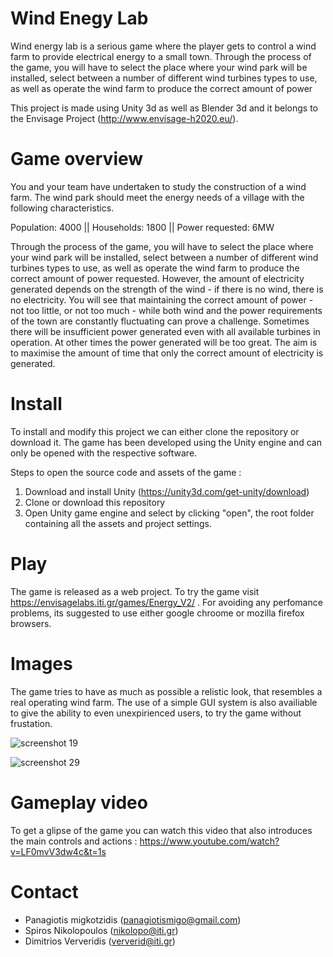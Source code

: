 # Wind Enegy Lab

Wind energy lab is a serious game where the player gets to control a wind farm to provide electrical energy to a small town. Through the process of the game, you will have to select the place where your wind park will be installed, select between a number of different wind turbines types to use, as well as operate the wind farm to produce the correct amount of power

This project is made using Unity 3d as well as Blender 3d and it belongs to the Envisage Project (http://www.envisage-h2020.eu/).

# Game overview

You and your team have undertaken to study the construction of a wind farm.
The wind park should meet the energy needs of a village with the following characteristics.

Population: 4000 || Households: 1800 || Power requested: 6MW

Through the process of the game, you will have to select the place where your wind park will be installed, select between a number of different wind turbines types to use, as well as operate the wind farm to produce the correct amount of power requested.
However, the amount of electricity generated depends on the strength of the wind - if there is no wind, there is no electricity.
You will see that maintaining the correct amount of power - not too little, or not too much - while both wind and the power requirements of the town are constantly fluctuating can prove a challenge. Sometimes there will be insufficient power generated even with all available turbines in operation. At other times the power generated will be too great. The aim is to maximise the amount of time that only the correct amount of electricity is generated.

# Install

To install and modify this project we can either clone the repository or download it. The game has been developed using the Unity engine and can only be opened with the respective software.

Steps to open the source code and assets of the game :
1) Download and install Unity (https://unity3d.com/get-unity/download)
2) Clone or download this repository
3) Open Unity game engine and select by clicking "open", the root folder containing all the assets and project settings.

# Play

The game is released as a web project. To try the game visit https://envisagelabs.iti.gr/games/Energy_V2/ .
For avoiding any perfomance problems, its suggested to use either google chroome or mozilla firefox browsers.

# Images  

The game tries to have as much as possible a relistic look, that resembles a real operating wind farm. The use of a simple GUI system is also availiable to give the ability to even unexpirienced users, to try the game without frustation.

![screenshot 19](https://user-images.githubusercontent.com/15057375/42884768-dc3cfe12-8aa7-11e8-9b55-894f5a2ff077.png)

![screenshot 29](https://user-images.githubusercontent.com/15057375/42884882-26e3d5d0-8aa8-11e8-897b-e9b3bb2918dc.png)

# Gameplay video
To get a glipse of the game you can watch this video that also introduces the main controls and actions :
https://www.youtube.com/watch?v=LF0mvV3dw4c&t=1s

# Contact

- Panagiotis migkotzidis (panagiotismigo@gmail.com)
- Spiros Nikolopoulos (nikolopo@iti.gr)
- Dimitrios Ververidis (ververid@iti.gr)

